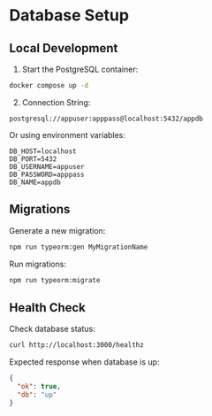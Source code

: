 # Database Setup

## Local Development

1. Start the PostgreSQL container:
```bash
docker compose up -d
```

2. Connection String:
```
postgresql://appuser:apppass@localhost:5432/appdb
```

Or using environment variables:
```
DB_HOST=localhost
DB_PORT=5432
DB_USERNAME=appuser
DB_PASSWORD=apppass
DB_NAME=appdb
```

## Migrations

Generate a new migration:
```bash
npm run typeorm:gen MyMigrationName
```

Run migrations:
```bash
npm run typeorm:migrate
```

## Health Check

Check database status:
```bash
curl http://localhost:3000/healthz
```

Expected response when database is up:
```json
{
  "ok": true,
  "db": "up"
}